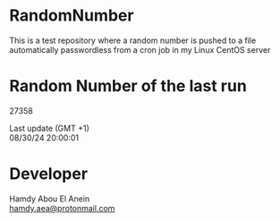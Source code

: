 # RandomNumber    
This is a test repository where a random number is pushed to a file automatically passwordless from a cron job in my Linux CentOS server    
# Random Number of the last run   
27358
      
Last update (GMT +1)    
08/30/24 20:00:01
# Developer    
Hamdy Abou El Anein   
hamdy.aea@protonmail.com
